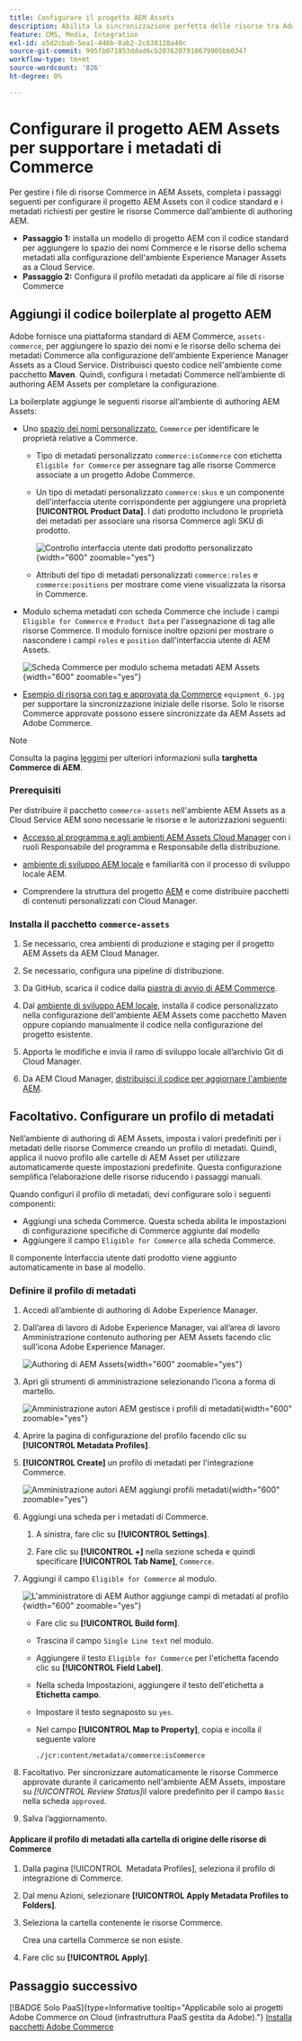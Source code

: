 ```yaml
---
title: Configurare il progetto AEM Assets
description: Abilita la sincronizzazione perfetta delle risorse tra Adobe Commerce e AEM Assets aggiungendo i metadati richiesti per l’integrazione.
feature: CMS, Media, Integration
exl-id: a5d2cbab-5ea1-446b-8ab2-2c638128a40c
source-git-commit: 995fb071953ddad6cb2076207910679905bb0347
workflow-type: tm+mt
source-wordcount: '826'
ht-degree: 0%

---
```


# Configurare il progetto AEM Assets per supportare i metadati di Commerce

Per gestire i file di risorse Commerce in AEM Assets, completa i passaggi seguenti per configurare il progetto AEM Assets con il codice standard e i metadati richiesti per gestire le risorse Commerce dall’ambiente di authoring AEM.

* **Passaggio 1:** installa un modello di progetto AEM con il codice standard per aggiungere lo spazio dei nomi Commerce e le risorse dello schema metadati alla configurazione dell&#39;ambiente Experience Manager Assets as a Cloud Service.
* **Passaggio 2:** Configura il profilo metadati da applicare ai file di risorse Commerce

## Aggiungi il codice boilerplate al progetto AEM

Adobe fornisce una piattaforma standard di AEM Commerce, `assets-commerce`, per aggiungere lo spazio dei nomi e le risorse dello schema dei metadati Commerce alla configurazione dell&#39;ambiente Experience Manager Assets as a Cloud Service. Distribuisci questo codice nell&#39;ambiente come pacchetto **Maven**. Quindi, configura i metadati Commerce nell’ambiente di authoring AEM Assets per completare la configurazione.

La boilerplate aggiunge le seguenti risorse all’ambiente di authoring AEM Assets:

* Uno [spazio dei nomi personalizzato](https://github.com/ankumalh/assets-commerce/blob/main/ui.config/jcr_root/apps/commerce/config/org.apache.sling.jcr.repoinit.RepositoryInitializer~commerce-namespaces.cfg.json), `Commerce` per identificare le proprietà relative a Commerce.

   * Tipo di metadati personalizzato `commerce:isCommerce` con etichetta `Eligible for Commerce` per assegnare tag alle risorse Commerce associate a un progetto Adobe Commerce.

   * Un tipo di metadati personalizzato `commerce:skus` e un componente dell&#39;interfaccia utente corrispondente per aggiungere una proprietà **[!UICONTROL Product Data]**. I dati prodotto includono le proprietà dei metadati per associare una risorsa Commerce agli SKU di prodotto.

     ![Controllo interfaccia utente dati prodotto personalizzato](../assets/aem-commerce-sku-metadata-fields-from-template.png){width="600" zoomable="yes"}

   * Attributi del tipo di metadati personalizzati `commerce:roles` e `commerce:positions` per mostrare come viene visualizzata la risorsa in Commerce.

* Modulo schema metadati con scheda Commerce che include i campi `Eligible for Commerce` e `Product Data` per l&#39;assegnazione di tag alle risorse Commerce. Il modulo fornisce inoltre opzioni per mostrare o nascondere i campi `roles` e `position` dall&#39;interfaccia utente di AEM Assets.

  ![Scheda Commerce per modulo schema metadati AEM Assets](../assets/assets-configure-metadata-schema-form-editor.png){width="600" zoomable="yes"}

* [Esempio di risorsa con tag e approvata da Commerce](https://github.com/ankumalh/assets-commerce/blob/main/ui.content/src/main/content/jcr_root/content/dam/wknd/en/activities/hiking/equipment_6.jpg/.content.xml) `equipment_6.jpg` per supportare la sincronizzazione iniziale delle risorse. Solo le risorse Commerce approvate possono essere sincronizzate da AEM Assets ad Adobe Commerce.

>[!NOTE]
>
> Consulta la pagina [leggimi](https://github.com/ankumalh/assets-commerce) per ulteriori informazioni sulla **targhetta Commerce di AEM**.

### Prerequisiti

Per distribuire il pacchetto `commerce-assets` nell&#39;ambiente AEM Assets as a Cloud Service AEM sono necessarie le risorse e le autorizzazioni seguenti:

* [Accesso al programma e agli ambienti AEM Assets Cloud Manager](https://experienceleague.adobe.com/en/docs/experience-manager-cloud-service/content/onboarding/journey/cloud-manager#access-sysadmin-bo) con i ruoli Responsabile del programma e Responsabile della distribuzione.

* [ambiente di sviluppo AEM locale](https://experienceleague.adobe.com/en/docs/experience-manager-learn/cloud-service/local-development-environment-set-up/overview) e familiarità con il processo di sviluppo locale AEM.

* Comprendere la struttura del progetto [AEM](https://experienceleague.adobe.com/it/docs/experience-manager-cloud-service/content/implementing/developing/aem-project-content-package-structure) e come distribuire pacchetti di contenuti personalizzati con Cloud Manager.

### Installa il pacchetto `commerce-assets`

1. Se necessario, crea ambienti di produzione e staging per il progetto AEM Assets da AEM Cloud Manager.

1. Se necessario, configura una pipeline di distribuzione.

1. Da GitHub, scarica il codice dalla [piastra di avvio di AEM Commerce](https://github.com/ankumalh/assets-commerce).

1. Dal [ambiente di sviluppo AEM locale](https://experienceleague.adobe.com/en/docs/experience-manager-learn/cloud-service/local-development-environment-set-up/overview), installa il codice personalizzato nella configurazione dell&#39;ambiente AEM Assets come pacchetto Maven oppure copiando manualmente il codice nella configurazione del progetto esistente.

1. Apporta le modifiche e invia il ramo di sviluppo locale all’archivio Git di Cloud Manager.

1. Da AEM Cloud Manager, [distribuisci il codice per aggiornare l&#39;ambiente AEM](https://experienceleague.adobe.com/en/docs/experience-manager-cloud-service/content/implementing/using-cloud-manager/deploy-code#deploying-code-with-cloud-manager).

## Facoltativo. Configurare un profilo di metadati

Nell’ambiente di authoring di AEM Assets, imposta i valori predefiniti per i metadati delle risorse Commerce creando un profilo di metadati. Quindi, applica il nuovo profilo alle cartelle di AEM Asset per utilizzare automaticamente queste impostazioni predefinite. Questa configurazione semplifica l’elaborazione delle risorse riducendo i passaggi manuali.

Quando configuri il profilo di metadati, devi configurare solo i seguenti componenti:

* Aggiungi una scheda Commerce. Questa scheda abilita le impostazioni di configurazione specifiche di Commerce aggiunte dal modello
* Aggiungere il campo `Eligible for Commerce` alla scheda Commerce.

Il componente Interfaccia utente dati prodotto viene aggiunto automaticamente in base al modello.

### Definire il profilo di metadati

1. Accedi all’ambiente di authoring di Adobe Experience Manager.

1. Dall’area di lavoro di Adobe Experience Manager, vai all’area di lavoro Amministrazione contenuto authoring per AEM Assets facendo clic sull’icona Adobe Experience Manager.

   ![Authoring di AEM Assets](../assets/aem-assets-authoring.png){width="600" zoomable="yes"}

1. Apri gli strumenti di amministrazione selezionando l’icona a forma di martello.

   ![Amministrazione autori AEM gestisce i profili di metadati](../assets/aem-manage-metadata-profiles.png){width="600" zoomable="yes"}

1. Aprire la pagina di configurazione del profilo facendo clic su **[!UICONTROL Metadata Profiles]**.

1. **[!UICONTROL Create]** un profilo di metadati per l&#39;integrazione Commerce.

   ![Amministrazione autori AEM aggiungi profili metadati](../assets/aem-create-metadata-profile.png){width="600" zoomable="yes"}

1. Aggiungi una scheda per i metadati di Commerce.

   1. A sinistra, fare clic su **[!UICONTROL Settings]**.

   1. Fare clic su **[!UICONTROL +]** nella sezione scheda e quindi specificare **[!UICONTROL Tab Name]**, `Commerce`.

1. Aggiungi il campo `Eligible for Commerce` al modulo.

   ![L&#39;amministratore di AEM Author aggiunge campi di metadati al profilo](../assets/aem-edit-metadata-profile-fields.png){width="600" zoomable="yes"}

   * Fare clic su **[!UICONTROL Build form]**.

   * Trascina il campo `Single Line text` nel modulo.

   * Aggiungere il testo `Eligible for Commerce` per l&#39;etichetta facendo clic su **[!UICONTROL Field Label]**.

   * Nella scheda Impostazioni, aggiungere il testo dell&#39;etichetta a **Etichetta campo**.

   * Impostare il testo segnaposto su `yes`.

   * Nel campo **[!UICONTROL Map to Property]**, copia e incolla il seguente valore

     ```terminal
     ./jcr:content/metadata/commerce:isCommerce
     ```

1. Facoltativo. Per sincronizzare automaticamente le risorse Commerce approvate durante il caricamento nell&#39;ambiente AEM Assets, impostare su _[!UICONTROL Review Status]_&#x200B;il valore predefinito per il campo `Basic` nella scheda `approved`.

1. Salva l’aggiornamento.

#### Applicare il profilo di metadati alla cartella di origine delle risorse di Commerce

1. Dalla pagina [!UICONTROL &#x200B; Metadata Profiles], seleziona il profilo di integrazione di Commerce.

1. Dal menu Azioni, selezionare **[!UICONTROL Apply Metadata Profiles to Folders]**.

1. Seleziona la cartella contenente le risorse Commerce.

   Crea una cartella Commerce se non esiste.

1. Fare clic su **[!UICONTROL Apply]**.

## Passaggio successivo

[!BADGE Solo PaaS]{type=Informative tooltip="Applicabile solo ai progetti Adobe Commerce on Cloud (infrastruttura PaaS gestita da Adobe)."} [Installa pacchetti Adobe Commerce](configure-commerce.md)
